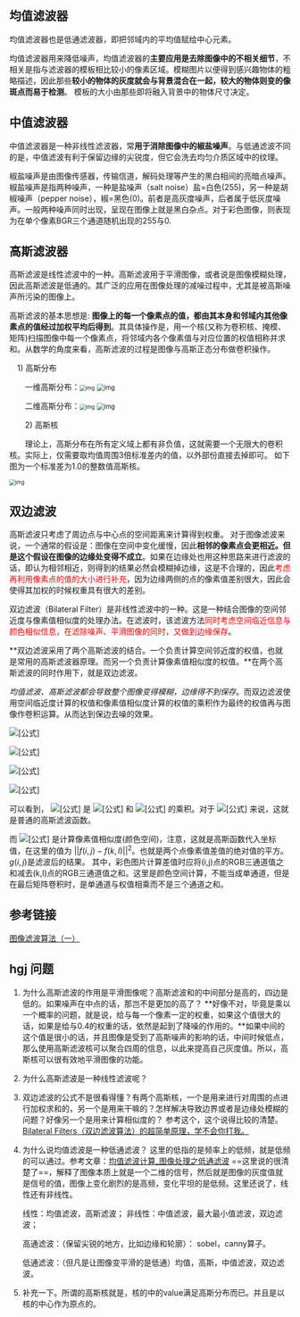 ## 均值滤波器

均值滤波器也是低通滤波器，即把邻域内的平均值赋给中心元素。

均值滤波器用来降低噪声，均值滤波器的**主要应用是去除图像中的不相关细节**，不相关是指与滤波器的模板相比较小的像素区域。模糊图片以便得到感兴趣物体的粗略描述，因此那些**较小的物体的灰度就会与背景混合在一起，较大的物体则变的像斑点而易于检测**。
模板的大小由那些即将融入背景中的物体尺寸决定。

## 中值滤波器

中值滤波器是一种非线性滤波器，常**用于消除图像中的椒盐噪声**。与低通滤波不同的是，中值滤波有利于保留边缘的尖锐度，但它会洗去均匀介质区域中的纹理。

椒盐噪声是由图像传感器，传输信道，解码处理等产生的黑白相间的亮暗点噪声。椒盐噪声是指两种噪声，一种是盐噪声（salt noise）盐=白色(255)，另一种是胡椒噪声（pepper noise），椒=黑色(0)。前者是高灰度噪声，后者属于低灰度噪声。一般两种噪声同时出现，呈现在图像上就是黑白杂点。对于彩色图像，则表现为在单个像素BGR三个通道随机出现的255与0.

## 高斯滤波器

高斯滤波是线性滤波中的一种。高斯滤波用于平滑图像，或者说是图像模糊处理，因此高斯滤波是低通的。其广泛的应用在图像处理的减噪过程中，尤其是被高斯噪声所污染的图像上。

高斯滤波的基本思想是: **图像上的每一个像素点的值，都由其本身和邻域内其他像素点的值经过加权平均后得到**。其具体操作是，用一个核(又称为卷积核、掩模、矩阵)扫描图像中每一个像素点，将邻域内各个像素值与对应位置的权值相称并求和。从数学的角度来看，高斯滤波的过程是图像与高斯正态分布做卷积操作。

　1) 高斯分布

　　一维高斯分布：<img src="https://images2015.cnblogs.com/blog/893951/201603/893951-20160317231849412-395721666.png" alt="img" style="zoom: 67%;" />  <img src="https://images2015.cnblogs.com/blog/893951/201603/893951-20160317231903037-1723032325.png" alt="img" style="zoom:80%;" />

　　二维高斯分布：<img src="https://images2015.cnblogs.com/blog/893951/201603/893951-20160317231937568-771214878.png" alt="img" style="zoom: 67%;" /> <img src="https://images2015.cnblogs.com/blog/893951/201603/893951-20160317231944818-253803662.png" alt="img" style="zoom: 80%;" />

　　2) 高斯核

　　理论上，高斯分布在所有定义域上都有非负值，这就需要一个无限大的卷积核。实际上，仅需要取均值周围3倍标准差内的值，以外部份直接去掉即可。 如下图为一个标准差为1.0的整数值高斯核。

<img src="https://images2015.cnblogs.com/blog/893951/201603/893951-20160317232013396-1216539578.png" alt="img" style="zoom: 67%;" />

## 双边滤波

高斯滤波只考虑了周边点与中心点的空间距离来计算得到权重。
对于图像滤波来说，一个通常的假设是：图像在空间中变化缓慢，因此**相邻的像素点会更相近。但是这个假设在图像的边缘处变得不成立**。如果在边缘处也用这种思路来进行滤波的话，即认为相邻相近，则得到的结果必然会模糊掉边缘，这是不合理的，因此<font color='red'>考虑再利用像素点的值的大小进行补充</font>，因为边缘两侧的点的像素值差别很大，因此会使得其加权的时候权重具有很大的差别。

双边滤波（Bilateral Filter）是非线性滤波中的一种。这是一种结合图像的空间邻近度与像素值相似度的处理办法。在滤波时，该滤波方法<font color='red'>同时考虑空间临近信息与颜色相似信息，在滤除噪声、平滑图像的同时，又做到边缘保存</font>。

**双边滤波采用了两个高斯滤波的结合。一个负责计算空间邻近度的权值，也就是常用的高斯滤波器原理。而另一个负责计算像素值相似度的权值。**在两个高斯滤波的同时作用下，就是双边滤波。

*均值滤波、高斯滤波都会导致整个图像变得模糊，边缘得不到保存*。而双边滤波使用空间临近度计算的权值和像素值相似度计算的权值的乘积作为最终的权值再与图像作卷积运算。从而达到保边去噪的效果。

![[公式]](https://www.zhihu.com/equation?tex=g%28i%2Cj%29%3D%5Cfrac%7B%5Csum_%7B%28k%2Cl%29%5Cin+S%28i%2Cj%29%7D%7Bf%28k%2Cl%29w%28i%2Cj%2Ck%2Cl%29%7D%7D%7B%5Csum_%7B%28k%2Cl%29%5Cin+S%28i%2Cj%29%7D%7Bw%28i%2Cj%2Ck%2Cl%29%7D%7D)

![[公式]](https://www.zhihu.com/equation?tex=w_%7Bs%7D%3De%5E%7B%28-%5Cfrac%7B%28i-k%29%5E2%2B%28j-l%29%5E2%7D%7B2%5Csigma_%7Bs%7D%5E2%7D%29%7D)

![[公式]](https://www.zhihu.com/equation?tex=w_%7Br%7D%3De%5E%7B%28-%5Cfrac%7B%7C%7Cf%28i%2Cj%29-f%28k%2Cl%29%7C%7C%5E2%7D%7B2%5Csigma_%7Br%7D%5E2%7D%29%7D)

![[公式]](https://www.zhihu.com/equation?tex=w%28i%2Cj%2Ck%2Cl%29%3Dw_s%2Aw_r)

可以看到， ![[公式]](https://www.zhihu.com/equation?tex=w) 是 ![[公式]](https://www.zhihu.com/equation?tex=w_s) 和 ![[公式]](https://www.zhihu.com/equation?tex=w_r) 的乘积。对于 ![[公式]](https://www.zhihu.com/equation?tex=w_s) 来说，这就是普通的高斯滤波函数。

而 ![[公式]](https://www.zhihu.com/equation?tex=w_r) 是计算像素值相似度(颜色空间)，注意，这就是高斯函数代入坐标值，在这里的值为 $||f(i,j)-f(k,l)||^2$​。也就是两个点像素值差值的绝对值的平方。$g(i,j)$是滤波后的结果。
其中，彩色图片计算差值时应将(i,j)点的RGB三通道值之和减去(k,l)点的RGB三通道值之和。这里是颜色空间计算，不能当成单通道，但是在最后矩阵卷积时，是单通道与权值相乘而不是三个通道之和。

## 参考链接

[图像滤波算法（一）](https://zhuanlan.zhihu.com/p/257298948)

## hgj 问题
1. 为什么高斯滤波的作用是平滑图像呢？高斯滤波和的中间部分是高的，四边是低的。如果噪声在中点的话，那岂不是更加的高了？
**好像不对，毕竟是乘以一个概率的问题，就是说，给与每一个像素一定的权重，如果这个值很大的话，如果是给与0.4的权重的话，依然是起到了降噪的作用的。**如果中间的这个值是很小的话，并且图像是受到了高斯噪声的影响的话，中间时候低点，那么使用高斯滤波核可以聚合四周的信息，以此来提高自己灰度值。所以，高斯核可以很有效地平滑图像的功能。

2. 为什么高斯滤波是一种线性滤波呢？

3. 双边滤波的公式不是很看得懂？有两个高斯核，一个是用来进行对周围的点进行加权求和的，另一个是用来干嘛的？怎样解决导致边界或者是边缘处模糊的问题？好像另一个是用来计算相似度的？
参考这个，这个说得比较的清楚。[Bilateral Filters（双边滤波算法）的超简单原理，学不会你打我。](https://blog.csdn.net/qq_43144313/article/details/121874933?spm=1001.2101.3001.6661.1&utm_medium=distribute.pc_relevant_t0.none-task-blog-2%7Edefault%7ECTRLIST%7ERate-1-121874933-blog-124680471.pc_relevant_multi_platform_whitelistv4&depth_1-utm_source=distribute.pc_relevant_t0.none-task-blog-2%7Edefault%7ECTRLIST%7ERate-1-121874933-blog-124680471.pc_relevant_multi_platform_whitelistv4&utm_relevant_index=1https://blog.csdn.net/qq_43144313/article/details/121874933?spm=1001.2101.3001.6661.1&utm_medium=distribute.pc_relevant_t0.none-task-blog-2%7Edefault%7ECTRLIST%7ERate-1-121874933-blog-124680471.pc_relevant_multi_platform_whitelistv4&depth_1-utm_source=distribute.pc_relevant_t0.none-task-blog-2%7Edefault%7ECTRLIST%7ERate-1-121874933-blog-124680471.pc_relevant_multi_platform_whitelistv4&utm_relevant_index=1https://blog.csdn.net/qq_43144313/article/details/121874933?spm=1001.2101.3001.6661.1&utm_medium=distribute.pc_relevant_t0.none-task-blog-2%7Edefault%7ECTRLIST%7ERate-1-121874933-blog-124680471.pc_relevant_multi_platform_whitelistv4&depth_1-utm_source=distribute.pc_relevant_t0.none-task-blog-2%7Edefault%7ECTRLIST%7ERate-1-121874933-blog-124680471.pc_relevant_multi_platform_whitelistv4&utm_relevant_index=1)

4. 为什么说均值滤波是一种低通滤波？
   这里的低指的是频率上的低频，就是低频的可以通过。参考文章：[均值滤波计算_图像处理之低通滤波](https://blog.csdn.net/weixin_39668890/article/details/109940115) ==这里说的很清楚了==，解释了图像本质上就是一个二维的信号，然后就是图像的灰度值就是信号的值，图像上变化剧烈的是高频，变化平坦的是低频。这里还说了，线性还有非线性。

   线性：均值滤波，高斯滤波；
   非线性：中值滤波，最大最小值滤波，双边滤波；

   高通滤波：（保留尖锐的地方，比如边缘和轮廓）： sobel，canny算子。

   低通滤波：（但凡是让图像变平滑的是低通）均值，高斯，中值滤波，双边滤波。
5. 补充一下。所谓的高斯核就是，核的中的value满足高斯分布而已。并且是以核的中心作为原点的。